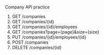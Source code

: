 Company API practice
1. GET /companies
2. GET /companies/{id}
3. GET /companies/{id}/employees
4. GET /companies?page={page}&size={size}
5. PUT /companies/{id}/employees/{id}
6. POST /companies
7. DELETE /companies/{id}